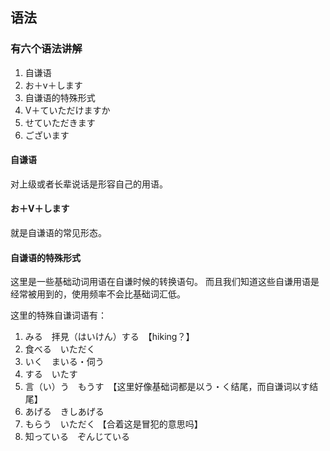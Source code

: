 ## 语法
### 有六个语法讲解
1.	自谦语
2.	お＋v＋します
3.	自谦语的特殊形式
4.	V＋ていただけますか
5.	せていただきます
6.	ございます

#### 自谦语

对上级或者长辈说话是形容自己的用语。

#### お＋V＋します

就是自谦语的常见形态。

#### 自谦语的特殊形式

这里是一些基础动词用语在自谦时候的转换语句。
而且我们知道这些自谦用语是经常被用到的，使用频率不会比基础词汇低。

这里的特殊自谦词语有：
1.	みる　拝見（はいけん）する　【hiking？】
2.	食べる　いただく
3.	いく　まいる・伺う
4.	する　いたす
5.	言（い）う　もうす　【这里好像基础词都是以う・く结尾，而自谦词以す结尾】
6.	あげる　きしあげる
7.	もらう　いただく 【合着这是冒犯的意思吗】
8.	知っている　ぞんじている

